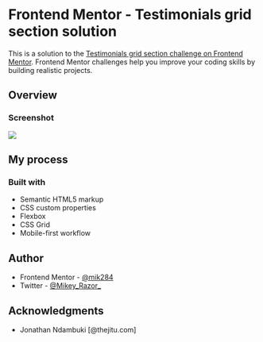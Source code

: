 # Frontend Mentor - Testimonials grid section solution

This is a solution to the [Testimonials grid section challenge on Frontend Mentor](https://www.frontendmentor.io/challenges/testimonials-grid-section-Nnw6J7Un7). Frontend Mentor challenges help you improve your coding skills by building realistic projects. 


## Overview


### Screenshot

![](./screenshot.jpg)


## My process

### Built with

- Semantic HTML5 markup
- CSS custom properties
- Flexbox
- CSS Grid
- Mobile-first workflow

## Author

- Frontend Mentor - [@mik284](https://www.frontendmentor.io/profile/mik284)
- Twitter - [@Mikey_Razor_](https://www.twitter.com/@mikey_razor-)



## Acknowledgments

- Jonathan Ndambuki [@thejitu.com]

